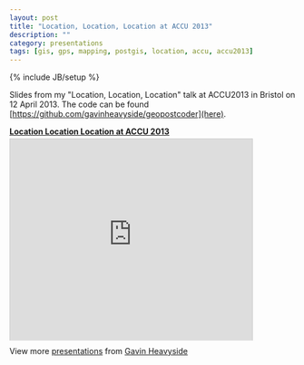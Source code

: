 ```yaml
---
layout: post
title: "Location, Location, Location at ACCU 2013"
description: ""
category: presentations
tags: [gis, gps, mapping, postgis, location, accu, accu2013]
---
```

{% include JB/setup %}

Slides from my "Location, Location, Location" talk at ACCU2013 in Bristol on 12
April 2013. The code can be found
[https://github.com/gavinheavyside/geopostcoder](here).

<div style="width:427px" id="__ss_18682173">
  <strong style="display:block;margin:12px 0 4px">
    <a href="http://www.slideshare.net/gheavyside/location-location-location-18682173" title="Location Location Location" target="_blank">Location Location Location at ACCU 2013</a>
  </strong>
  <iframe src="http://www.slideshare.net/slideshow/embed_code/18682173?rel=0" width="427" height="356" frameborder="0" marginwidth="0" marginheight="0" scrolling="no" style="border:1px solid #CCC;border-width:1px 1px 0;margin-bottom:5px" allowfullscreen="" webkitallowfullscreen="" mozallowfullscreen=""></iframe>
  <div style="padding:5px 0 12px"> View more <a href="http://www.slideshare.net/" target="_blank">presentations</a> from <a href="http://www.slideshare.net/gheavyside" target="_blank">Gavin Heavyside</a></div>
</div>

